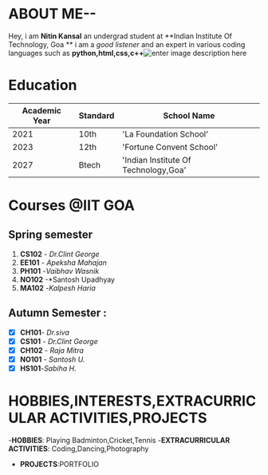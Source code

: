 # ABOUT ME--
Hey, i am **Nitin Kansal** an undergrad student at **Indian Institute Of Technology, Goa **
i am a *good listener* and an expert in various coding languages such as **python,html,css,c++**![enter image description here](https://e1.pxfuel.com/desktop-wallpaper/903/679/desktop-wallpaper-97-aesthetic-best-profile-pic-for-instagram-for-boy-instagram-dp-boys.jpg)

# Education
|Academic Year |Standard |School Name|
|--------------|---------|-----------|
| 2021          |10th   | 'La Foundation School'|
|2023    | 12th     | 'Fortune Convent School'|  
| 2027   | Btech  | 'Indian Institute Of Technology,Goa'|

# Courses @IIT GOA

##  Spring semester
1. **CS102**  - *Dr.Clint George*
2. **EE101**  - *Apeksha Mahajan*
3.  **PH101** -*Vaibhav Wasnik*
4. **NO102** -*Santosh Upadhyay
5. **MA102** -*Kalpesh Haria*

## Autumn Semester :
- [x] **CH101**- *Dr.siva*
- [x] **CS101** - *Dr.Clint George*
- [x] **CH102** - *Raja Mitra*
- [x] **NO101** - *Santosh U.*
- [x] **HS101**-*Sabiha H.*

# HOBBIES,INTERESTS,EXTRACURRICULAR ACTIVITIES,PROJECTS

-**HOBBIES**: Playing Badminton,Cricket,Tennis
-**EXTRACURRICULAR ACTIVITIES**: Coding,Dancing,Photography
- **PROJECTS**:PORTFOLIO
